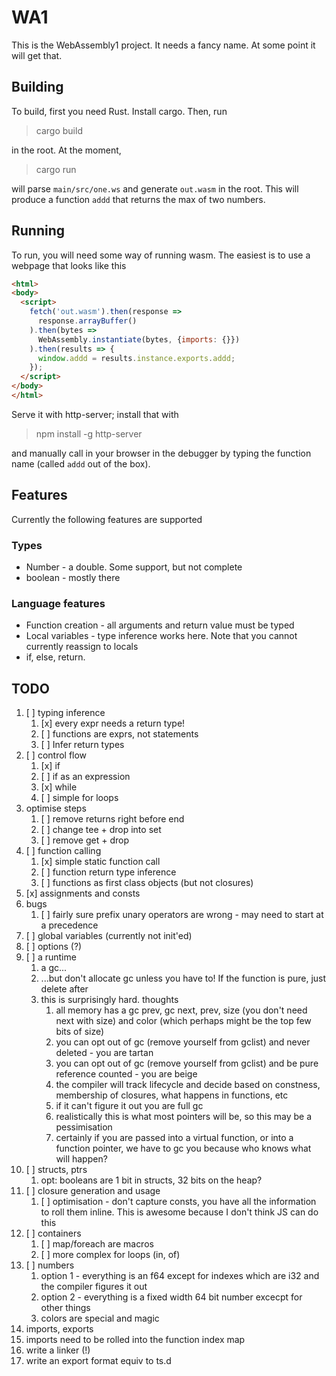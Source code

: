 # WA1

This is the WebAssembly1 project. It needs a fancy name. At some point it will get that.

## Building

To build, first you need Rust. Install cargo. Then, run

> cargo build

in the root. At the moment, 

> cargo run

will parse `main/src/one.ws` and generate `out.wasm` in the root. This will produce a function `addd` that returns the max of two numbers.

## Running

To run, you will need some way of running wasm. The easiest is to use a webpage that looks like this

```html
<html>
<body>
  <script>
    fetch('out.wasm').then(response =>
      response.arrayBuffer()
    ).then(bytes =>
      WebAssembly.instantiate(bytes, {imports: {}})
    ).then(results => {
      window.addd = results.instance.exports.addd;
    });
  </script>
</body>
</html>
```

Serve it with http-server; install that with 

> npm install -g http-server

and manually call in your browser in the debugger by typing the function name (called `addd` out of the box).

## Features

Currently the following features are supported

### Types

* Number - a double. Some support, but not complete
* boolean - mostly there

### Language features

* Function creation - all arguments and return value must be typed
* Local variables - type inference works here. Note that you cannot currently reassign to locals
* if, else, return.

## TODO

1. [ ] typing inference
    1. [x] every expr needs a return type!
    1. [ ] functions are exprs, not statements
    1. [ ] Infer return types
1. [ ] control flow
    1. [x] if
    1. [ ] if as an expression 
    1. [x] while
    1. [ ] simple for loops
1. optimise steps
    1. [ ] remove returns right before end
    1. [ ] change tee + drop into set
    1. [ ] remove get + drop
1. [ ] function calling
    1. [x] simple static function call
    1. [ ] function return type inference
    1. [ ] functions as first class objects (but not closures)
1. [x] assignments and consts
1. bugs
    1. [ ] fairly sure prefix unary operators are wrong - may need to start at a precedence
1. [ ] global variables (currently not init'ed)
1. [ ] options (?)
1. [ ] a runtime
    1. a gc...
    1. ...but don't allocate gc unless you have to! If the function is pure, just delete after
    1. this is surprisingly hard. thoughts
        1. all memory has a gc prev, gc next, prev, size (you don't need next with size) and color (which perhaps might be the top few bits of size)
        1. you can opt out of gc (remove yourself from gclist) and never deleted - you are tartan
        1. you can opt out of gc (remove yourself from gclist) and be pure reference counted - you are beige
        1. the compiler will track lifecycle and decide based on constness, membership of closures, what happens in functions, etc
        1. if it can't figure it out you are full gc
        1. realistically this is what most pointers will be, so this may be a pessimisation
        1. certainly if you are passed into a virtual function, or into a function pointer, we have to gc you because who knows what will happen?
1. [ ] structs, ptrs
    1. opt: booleans are 1 bit in structs, 32 bits on the heap?
1. [ ] closure generation and usage
    1. [ ] optimisation - don't capture consts, you have all the information to roll them inline. This is awesome because I don't think JS can do this
1. [ ] containers
    1. [ ] map/foreach are macros
    1. [ ] more complex for loops (in, of)
1. [ ] numbers
    1. option 1 - everything is an f64 except for indexes which are i32 and the compiler figures it out
    1. option 2 - everything is a fixed width 64 bit number excecpt for other things
    1. colors are special and magic
1. imports, exports
  1. imports need to be rolled into the function index map
  1. write a linker (!)
  1. write an export format equiv to ts.d
